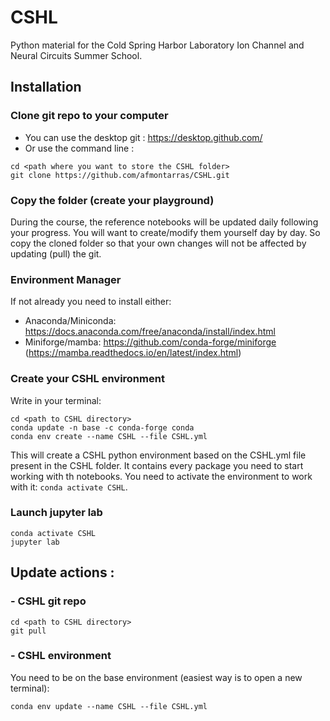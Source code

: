 # CSHL
Python material for the Cold Spring Harbor Laboratory Ion Channel and Neural Circuits Summer School. 
## Installation
### Clone git repo to your computer
- You can use the desktop git : https://desktop.github.com/
- Or use the command line : 
```
cd <path where you want to store the CSHL folder>
git clone https://github.com/afmontarras/CSHL.git
```
### Copy the folder (create your playground)
During the course, the reference notebooks will be updated daily following your progress. You will want to create/modify them yourself day by day. So copy the cloned folder so that your own changes will not be affected by updating (pull) the git.
### Environment Manager
If not already you need to install either:
- Anaconda/Miniconda: https://docs.anaconda.com/free/anaconda/install/index.html
- Miniforge/mamba: https://github.com/conda-forge/miniforge (https://mamba.readthedocs.io/en/latest/index.html)

### Create your CSHL environment
 Write in your terminal:
```
cd <path to CSHL directory>
conda update -n base -c conda-forge conda
conda env create --name CSHL --file CSHL.yml
```
This will create a CSHL python environment based on the CSHL.yml file present in the CSHL folder. It contains every package you need to start working with th notebooks. You need to activate the environment to work with it: `conda activate CSHL`.

### Launch jupyter lab
```
conda activate CSHL
jupyter lab
```
## Update actions : 
### - CSHL git repo
```
cd <path to CSHL directory>
git pull
```

### - CSHL environment
You need to be on the base environment (easiest way is to open a new terminal): 
```
conda env update --name CSHL --file CSHL.yml
```